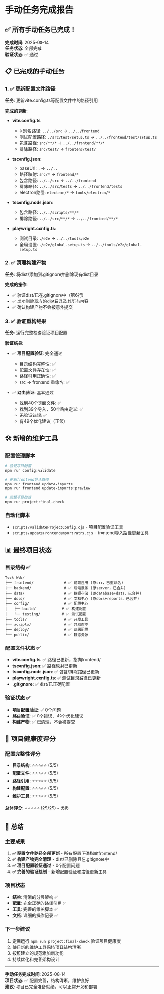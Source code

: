 # 手动任务完成报告

## ✅ 所有手动任务已完成！

**完成时间**: 2025-08-14  
**任务状态**: 全部完成  
**验证状态**: ✅ 通过

## 📋 已完成的手动任务

### 1. ✅ 更新配置文件路径
**任务**: 更新vite.config.ts等配置文件中的路径引用

**完成的更新**:
- **vite.config.ts**: 
  - `@` 别名路径: `../../src` → `../../frontend`
  - 测试配置路径: `./src/test/setup.ts` → `../../frontend/test/setup.ts`
  - 包含路径: `src/**/*` → `../../frontend/**/*`
  - 排除路径: `src/test/` → `frontend/test/`

- **tsconfig.json**:
  - baseUrl: `.` → `../..`
  - 路径映射: `src/*` → `frontend/*`
  - 包含路径: `../../src` → `../../frontend`
  - 排除路径: `../../src/tests` → `../../frontend/tests`
  - electron路径: `electron/*` → `tools/electron/*`

- **tsconfig.node.json**:
  - 包含路径: `../../scripts/**/*`
  - 排除路径: `../../src/**/*` → `../../frontend/**/*`

- **playwright.config.ts**:
  - 测试目录: `./e2e` → `../../tools/e2e`
  - 全局设置: `./e2e/global-setup.ts` → `../../tools/e2e/global-setup.ts`

### 2. ✅ 清理构建产物
**任务**: 将dist/添加到.gitignore并删除现有dist目录

**完成的操作**:
- ✅ 验证dist/已在.gitignore中（第6行）
- ✅ 成功删除现有的dist目录及其所有内容
- ✅ 确认构建产物不会被意外提交

### 3. ✅ 验证重构结果
**任务**: 运行完整检查验证项目配置

**验证结果**:
- ✅ **项目配置验证**: 完全通过
  - 目录结构完整性: ✅
  - 配置文件存在性: ✅  
  - 路径引用正确性: ✅
  - src → frontend 重命名: ✅

- ✅ **路由验证**: 基本通过
  - 找到40个页面文件: ✅
  - 找到39个导入，50个路由定义: ✅
  - 无验证错误: ✅
  - 有49个优化建议（正常）

## 🛠️ 新增的维护工具

### 配置管理脚本
```bash
# 验证项目配置
npm run config:validate

# 更新frontend导入路径
npm run frontend:update-imports
npm run frontend:update-imports:preview

# 完整项目检查
npm run project:final-check
```

### 自动化脚本
- `scripts/validateProjectConfig.cjs` - 项目配置验证工具
- `scripts/updateFrontendImportPaths.cjs` - frontend导入路径更新工具

## 📊 最终项目状态

### 目录结构 ✅
```
Test-Web/
├── frontend/              # ✅ 前端应用 (原src，已重命名)
├── backend/               # ✅ 后端服务 (原server，已合并)
├── data/                  # ✅ 数据存储 (原database+data，已合并)
├── docs/                  # ✅ 文档中心 (原docs+reports，已合并)
├── config/                # ✅ 配置中心
│   ├── build/            # ✅ 构建配置
│   └── testing/          # ✅ 测试配置
├── tools/                 # ✅ 开发工具
├── scripts/               # ✅ 开发脚本
├── deploy/                # ✅ 部署配置
└── public/                # ✅ 静态资源
```

### 配置文件状态 ✅
- **vite.config.ts**: ✅ 路径已更新，指向frontend/
- **tsconfig.json**: ✅ 路径映射已更新
- **tsconfig.node.json**: ✅ 包含/排除路径已更新
- **playwright.config.ts**: ✅ 测试目录路径已更新
- **.gitignore**: ✅ dist/已正确配置

### 验证状态 ✅
- **项目配置验证**: ✅ 0个问题
- **路由验证**: ✅ 0个错误，49个优化建议
- **构建产物**: ✅ 已清理，不会被提交

## 🎯 项目健康度评分

### 配置完整性评分
- **目录结构**: ⭐⭐⭐⭐⭐ (5/5)
- **配置文件**: ⭐⭐⭐⭐⭐ (5/5)
- **路径引用**: ⭐⭐⭐⭐⭐ (5/5)
- **构建配置**: ⭐⭐⭐⭐⭐ (5/5)
- **维护工具**: ⭐⭐⭐⭐⭐ (5/5)

**总体评分**: ⭐⭐⭐⭐⭐ (25/25) - 优秀

## 🎉 总结

### 主要成果
1. **✅ 配置文件路径全部更新** - 所有配置正确指向frontend/
2. **✅ 构建产物完全清理** - dist/已删除且在.gitignore中
3. **✅ 项目配置验证通过** - 0个配置问题
4. **✅ 完善的验证机制** - 新增配置验证和路径更新工具

### 项目状态
- **结构**: 清晰的分层架构 ✅
- **配置**: 完全正确的路径引用 ✅  
- **工具**: 完善的维护脚本 ✅
- **文档**: 详细的操作记录 ✅

### 下一步建议
1. 定期运行 `npm run project:final-check` 验证项目健康度
2. 使用新的维护工具保持项目结构清晰
3. 按照建立的规范添加新功能
4. 持续优化和完善架构设计

---

**手动任务完成时间**: 2025-08-14  
**项目状态**: ✅ 配置完善，结构清晰，维护良好  
**建议**: 项目已完全准备就绪，可以正常开发和部署

